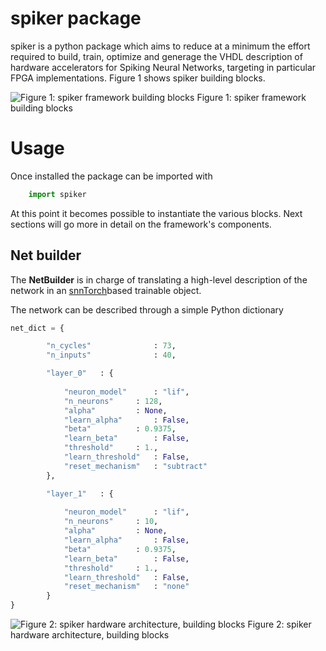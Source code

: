 # spiker package

spiker is a python package which aims to reduce at a minimum the effort required
to build, train, optimize and generage the VHDL description of hardware
accelerators for Spiking Neural Networks, targeting in particular FPGA
implementations. Figure 1 shows spiker building blocks.

![Figure 1: spiker framework building blocks](../Doc/framework.png)
Figure 1: spiker framework building blocks

# Usage

Once installed the package can be imported with

```python
    import spiker
```

At this point it becomes possible to instantiate the various blocks. Next
sections will go more in detail on the framework's components.

## Net builder

The **NetBuilder** is in charge of translating a high-level description of the
network in an [snnTorch](https://snntorch.readthedocs.io/en/latest/)based
trainable object.

The network can be described through a simple Python dictionary

```python
net_dict = {

		"n_cycles"				: 73,
		"n_inputs"				: 40,

		"layer_0"	: {
			
			"neuron_model"		: "lif",
			"n_neurons"		: 128,
			"alpha"			: None,
			"learn_alpha"		: False,
			"beta"			: 0.9375,
			"learn_beta"		: False,
			"threshold"		: 1.,
			"learn_threshold"	: False,
			"reset_mechanism"	: "subtract"
		},

		"layer_1"	: {
			
			"neuron_model"		: "lif",
			"n_neurons"		: 10,
			"alpha"			: None,
			"learn_alpha"		: False,
			"beta"			: 0.9375,
			"learn_beta"		: False,
			"threshold"		: 1.,
			"learn_threshold"	: False,
			"reset_mechanism"	: "none"
		}
}
```


![Figure 2: spiker hardware architecture, building blocks](../Doc/spiker.png)
Figure 2: spiker hardware architecture, building blocks
